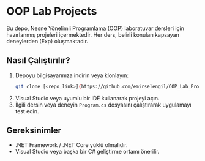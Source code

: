 # OOP Lab Projects

Bu depo, Nesne Yönelimli Programlama (OOP) laboratuvar dersleri için hazırlanmış projeleri içermektedir. Her ders, belirli konuları kapsayan deneylerden (Exp) oluşmaktadır.

## Nasıl Çalıştırılır?

1. Depoyu bilgisayarınıza indirin veya klonlayın:
   ```sh
   git clone [<repo_link>](https://github.com/emirselengil/OOP_Lab_Projects.git)
   ```
2. Visual Studio veya uyumlu bir IDE kullanarak projeyi açın.
3. İlgili dersin veya deneyin `Program.cs` dosyasını çalıştırarak uygulamayı test edin.

## Gereksinimler

- .NET Framework / .NET Core yüklü olmalıdır.
- Visual Studio veya başka bir C# geliştirme ortamı önerilir.
